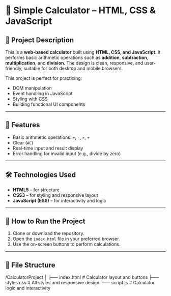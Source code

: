 # 🧮 Simple Calculator – HTML, CSS & JavaScript

## 📘 Project Description

This is a **web-based calculator** built using **HTML, CSS, and JavaScript**. It performs basic arithmetic operations such as **addition**, **subtraction**, **multiplication**, and **division**. The design is clean, responsive, and user-friendly, suitable for both desktop and mobile browsers.

This project is perfect for practicing:
- DOM manipulation
- Event handling in JavaScript
- Styling with CSS
- Building functional UI components

---

## 🎯 Features

- Basic arithmetic operations: `+`, `-`, `×`, `÷`
- Clear (`AC`)
- Real-time input and result display
- Error handling for invalid input (e.g., divide by zero)

---

## 🛠️ Technologies Used

- **HTML5** – for structure
- **CSS3** – for styling and responsive layout
- **JavaScript (ES6)** – for interactivity and logic

---

## 🚀 How to Run the Project

1. Clone or download the repository.
2. Open the `index.html` file in your preferred browser.
3. Use the on-screen buttons to perform calculations.

---

## 📂 File Structure

/CalculatorProject
│
├── index.html # Calculator layout and buttons
├── styles.css # All styles and responsive design
└── script.js # Calculator logic and interactivity
